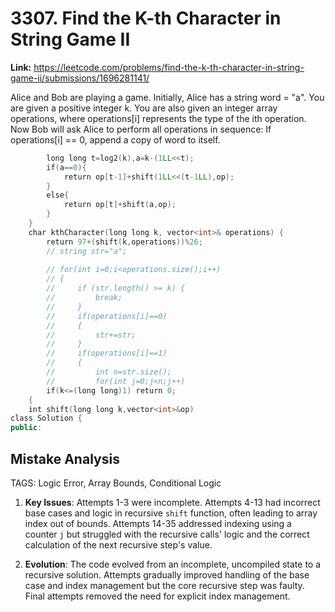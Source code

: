 # 3307. Find the K-th Character in String Game II

**Link:** https://leetcode.com/problems/find-the-k-th-character-in-string-game-ii/submissions/1696281141/

Alice and Bob are playing a game. Initially, Alice has a string word = "a". You are given a positive integer k. You are also given an integer array operations, where operations[i] represents the type of the ith operation. Now Bob will ask Alice to perform all operations in sequence: If operations[i] == 0, append a copy of word to itself.

```cpp
        long long t=log2(k),a=k-(1LL<<t);
        if(a==0){
            return op[t-1]+shift(1LL<<(t-1LL),op);
        }
        else{
            return op[t]+shift(a,op);
        }
    }
    char kthCharacter(long long k, vector<int>& operations) {
        return 97+(shift(k,operations))%26;
        // string str="a";
        
        // for(int i=0;i<operations.size();i++)
        // {
        //     if (str.length() >= k) {
        //         break;
        //     }
        //     if(operations[i]==0)
        //     {
        //         str+=str;
        //     }
        //     if(operations[i]==1)
        //     {
        //         int n=str.size();
        //         for(int j=0;j<n;j++)
        if(k<=(long long)1) return 0;
    {
    int shift(long long k,vector<int>&op)
class Solution {
public:
```

## Mistake Analysis

TAGS: Logic Error, Array Bounds, Conditional Logic

1. **Key Issues**: Attempts 1-3 were incomplete. Attempts 4-13 had incorrect base cases and logic in recursive `shift` function, often leading to array index out of bounds. Attempts 14-35 addressed indexing using a counter `j` but struggled with the recursive calls' logic and the correct calculation of the next recursive step's value.

2. **Evolution**: The code evolved from an incomplete, uncompiled state to a recursive solution.  Attempts gradually improved handling of the base case and index management but the core recursive step was faulty.  Final attempts removed the need for explicit index management.

